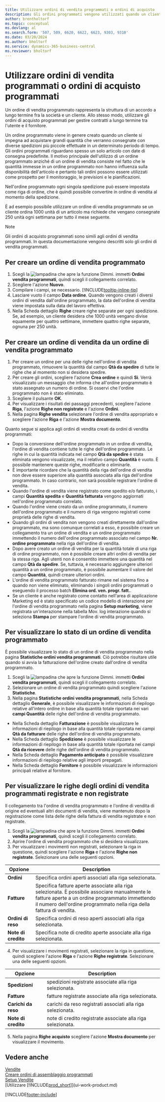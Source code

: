 ```yaml
---
title: Utilizzare ordini di vendita programmati o ordini di acquisto
description: Gli ordini programmati vengono utilizzati quando un cliente si impegna ad acquistare grandi quantità che verranno consegnate con diverse spedizioni più piccole effettuate in un determinato periodo di tempo. Lo stesso vale per l'acquisto.
author: brentholtorf
ms.topic: conceptual
ms.devlang: al
ms.search.form: '507, 509, 6620, 6622, 6623, 9303, 9310'
ms.date: 03/20/2024
ms.author: bholtorf
ms.service: dynamics-365-business-central
ms.reviewer: bholtorf
---
```

# <a name="work-with-blanket-sales-orders-or-blanket-purchase-orders"></a>Utilizzare ordini di vendita programmati o ordini di acquisto programmati

Un ordine di vendita programmato rappresenta la struttura di un accordo a lungo termine fra la società e un cliente. Allo stesso modo, utilizzare gli ordini di acquisto programmati per gestire contratti a lungo termine tra l'utente e il fornitore.

Un ordine programmato viene in genere creato quando un cliente si impegna ad acquistare grandi quantità che verranno consegnate con diverse spedizioni più piccole effettuate in un determinato periodo di tempo. Gli ordini programmati riguardano spesso un solo articolo con date di consegna predefinite. Il motivo principale dell'utilizzo di un ordine programmato anziché di un ordine di vendita consiste nel fatto che le quantità immesse in un ordine programmato non hanno influenza sulla disponibilità dell'articolo e pertanto tali ordini possono essere utilizzati come prospetto per il monitoraggio, le previsioni e le pianificazioni.

Nell'ordine programmato ogni singola spedizione può essere impostata come riga di ordine, che è quindi possibile convertire in ordine di vendita al momento della spedizione.

È ad esempio possibile utilizzare un ordine di vendita programmato se un cliente ordina 1000 unità di un articolo ma richiede che vengano consegnate 250 unità ogni settimana per tutto il mese seguente.

> [!NOTE]
> Gli ordini di acquisto programmati sono simili agli ordini di vendita programmati. In questa documentazione vengono descritti solo gli ordini di vendita programmati.

## <a name="to-create-a-blanket-sales-order"></a>Per creare un ordine di vendita programmato

1. Scegli la ![lampadina che apre la funzione Dimmi.](media/ui-search/search_small.png "Dimmi cosa vuoi fare") immetti **Ordini vendita programmati**, quindi scegli il collegamento correlato.  
2. Scegliere l'azione **Nuovo**.  
3. Compilare i campi, se necessario. [!INCLUDE[tooltip-inline-tip](includes/tooltip-inline-tip_md.md)]
4. Lasciare vuoto il campo **Data ordine**. Quando vengono creati i diversi ordini di vendita dall'ordine programmato, la data dell'ordine di vendita viene impostata sulla data del lavoro effettiva.
5. Nella Scheda dettaglio **Righe** creare righe separate per ogni spedizione. Se, ad esempio, un cliente desidera che 1000 unità vengano divise equamente per quattro settimane, immettere quattro righe separate, ognuna per 250 unità.  

## <a name="to-create-a-sales-order-from-a-blanket-sales-order"></a>Per creare un ordine di vendita da un ordine di vendita programmato

1. Per creare un ordine per una delle righe nell'ordine di vendita programmato, rimuovere la quantità dal campo **Qtà da spedire** di tutte le righe che al momento non si desidera spedire.  
2. Per creare gli ordini, scegliere l'azione **Crea ordine** e quindi **Sì**. Verrà visualizzato un messaggio che informa che all'ordine programmato è stato assegnato un numero di ordine. Si osservi che l'ordine programmato non è stato eliminato.  
3. Scegliere il pulsante **OK**.  
4. Per visualizzare i risultati dei passaggi precedenti, scegliere l'azione **Riga**, l'azione **Righe non registrate** e l'azione **Ordini**.  
5. Nella pagina **Righe vendita** selezionare l'ordine di vendita appropriato e scegliere l'azione **Riga** e l'azione **Mostra documento**.  

Quanto segue si applica agli ordini di vendita creati da ordini di vendita programmati:  

- Dopo la conversione dell'ordine programmato in un ordine di vendita, l'ordine di vendita contiene tutte le righe dell'ordine programmato. Le righe in cui la quantità indicata nel campo **Qtà da spedire** è stata eliminata vengono visualizzate, ma il relativo campo **Quantità** è vuoto. È possibile mantenere queste righe, modificarle o eliminarle.  
- È importante ricordare che la quantità della riga dell'ordine di vendita non deve essere superiore alla quantità associata alla riga dell'ordine programmato. In caso contrario, non sarà possibile registrare l'ordine di vendita.  
- Quando l'ordine di vendita viene registrato come spedito e/o fatturato, i campi **Quantità spedita** e **Quantità fatturata** vengono aggiornati nell'ordine programmato correlato.  
- Quando l'ordine viene creato da un ordine programmato, il numero dell'ordine programmato e il numero di riga vengono registrati come proprietà delle righe di vendita.  
- Quando gli ordini di vendita non vengono creati direttamente dall'ordine programmato, ma sono comunque correlati a esso, è possibile creare un collegamento tra un ordine di vendita e un ordine programmato immettendo il numero dell'ordine programmato associato nel campo **Nr. ordine programmato** nella riga dell'ordine di vendita.  
- Dopo avere creato un ordine di vendita per la quantità totale di una riga di ordine programmato, non è possibile creare altri ordini di vendita per la stessa riga. Agli utenti non è consentito immettere una quantità nel campo **Qtà da spedire**. Se, tuttavia, è necessario aggiungere ulteriori quantità a un ordine programmato, è possibile aumentare il valore del campo **Quantità**, quindi creare ulteriori ordini.  
- L'ordine di vendita programmato fatturato rimane nel sistema fino a quando non viene eliminato, eliminando i singoli ordini programmati o eseguendo il processo batch **Elimina ord. ven. progr. fatt.**.  
- Se un cliente è anche registrato come contatto nell'area di applicazione Marketing ed è stato specificato un codice modello di interazione per l'ordine di vendita programmato nella pagina **Setup marketing**, viene registrata un'interazione nella tabella Mov. log interazione quando si seleziona **Stampa** per stampare l'ordine di vendita programmato.

## <a name="to-view-the-status-of-a-blanket-sales-order"></a>Per visualizzare lo stato di un ordine di vendita programmato

È possibile visualizzare lo stato di un ordine di vendita programmato nella pagina **Statistiche ordini vendita programmati**. Ciò potrebbe risultare utile quando si avvia la fatturazione dell'ordine creato dall'ordine di vendita programmato.  

1.  Scegli la ![lampadina che apre la funzione Dimmi.](media/ui-search/search_small.png "Dimmi cosa vuoi fare") immetti **Ordini vendita programmati**, quindi scegli il collegamento correlato.  
2.  Selezionare un ordine di vendita programmato quindi scegliere l'azione **Statistiche**.  
3.  Nella pagina **Statistiche ordini vendita programmati**, nella Scheda dettaglio **Generale**, è possibile visualizzare le informazioni di riepilogo relative all'intero ordine in base alla quantità totale riportata nei vari **campi Quantità** delle righe dell'ordine di vendita programmato.  

- Nella Scheda dettaglio **Fatturazione** è possibile visualizzare le informazioni di riepilogo in base alla quantità totale riportata nei campi **Qtà da fatturare** delle righe dell'ordine di vendita programmato.  
- Nella Scheda dettaglio **Spedizione** è possibile visualizzare le informazioni di riepilogo in base alla quantità totale riportata nei campi **Qtà da ricevere** delle righe dell'ordine di vendita programmato.  
- Nella Scheda dettaglio **Pagamento anticipato** è possibile visualizzare informazioni di riepilogo relative agli importi prepagati.  
- Nella Scheda dettaglio **Fornitore** è possibile visualizzare le informazioni principali relative al fornitore.

## <a name="to-view-unposted-and-posted-blanket-sales-order-lines"></a>Per visualizzare le righe degli ordini di vendita programmati registrate e non registrate

Il collegamento tra l'ordine di vendita programmato e l'ordine di vendita di origine ed eventuali altri documenti di vendita, viene mantenuto dopo la registrazione come lista delle righe della fattura di vendita registrate e non registrate.  

1. Scegli la ![lampadina che apre la funzione Dimmi.](media/ui-search/search_small.png "Dimmi cosa vuoi fare") immetti **Ordini vendita programmati**, quindi scegli il collegamento correlato.
2. Aprire l'ordine di vendita programmato che si desidera visualizzare.
3. Per visualizzare i movimenti non registrati, selezionare la riga in questione, quindi scegliere l'azione **Riga** e l'azione **Righe non registrate**. Selezionare una delle seguenti opzioni.  

|Opzione|Description|
|--|--|
|**Ordini**|Specifica ordini aperti associati alla riga selezionata.|
|**Fatture**|Specifica fatture aperte associate alla riga selezionata. È possibile associare manualmente le fatture aperte a un ordine programmato immettendo il numero dell'ordine programmato nella riga della fattura di vendita.|
|**Ordini di reso**|Specifica ordini di reso aperti associati alla riga selezionata.|
|**Note di credito**|Specifica note di credito aperte associate alla riga selezionata.|

4. Per visualizzare i movimenti registrati, selezionare la riga in questione, quindi scegliere l'azione **Riga** e l'azione **Righe registrate**. Selezionare una delle seguenti opzioni.  

|Opzione|Description|
|---|----|
|**Spedizioni**|spedizioni registrate associate alla riga selezionata.|
|**Fatture**|fatture registrate associate alla riga selezionata.|
|**Carichi da reso**|carichi da reso registrati associati alla riga selezionata.|
|**Note di credito**|note di credito registrate associate alla riga selezionata.|

5. Nella pagina **Righe acquisto** scegliere l'azione **Mostra documento** per visualizzare il movimento.

## <a name="see-also"></a>Vedere anche

[Vendite](sales-manage-sales.md)  
[Creare ordini di assemblaggio programmati](assembly-how-to-create-blanket-assembly-orders.md)  
[Setup Vendite](sales-setup-sales.md)  
[Utilizzare [!INCLUDE[prod_short](includes/prod_short.md)]](ui-work-product.md)


[!INCLUDE[footer-include](includes/footer-banner.md)]

